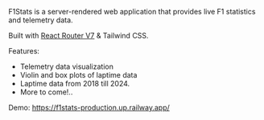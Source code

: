 F1Stats is a server-rendered web application that provides live F1 statistics and telemetry data.

Built with [React Router V7](https://reactrouter.com/) & Tailwind CSS.

Features:
- Telemetry data visualization
- Violin and box plots of laptime data
- Laptime data from 2018 till 2024.
- More to come!..

Demo: https://f1stats-production.up.railway.app/
